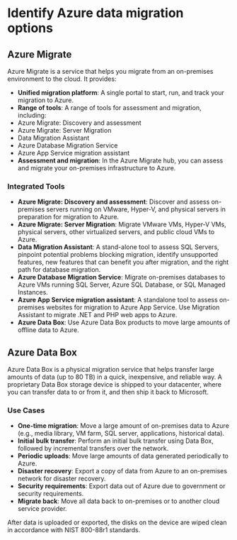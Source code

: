 # Identify Azure data migration options

## Azure Migrate

Azure Migrate is a service that helps you migrate from an on-premises environment to the cloud. It provides:

- **Unified migration platform**: A single portal to start, run, and track your migration to Azure.
- **Range of tools**: A range of tools for assessment and migration, including:
- Azure Migrate: Discovery and assessment
- Azure Migrate: Server Migration
- Data Migration Assistant
- Azure Database Migration Service
- Azure App Service migration assistant
- **Assessment and migration**: In the Azure Migrate hub, you can assess and migrate your on-premises infrastructure to Azure.

### Integrated Tools

- **Azure Migrate: Discovery and assessment**: Discover and assess on-premises servers running on VMware, Hyper-V, and physical servers in preparation for migration to Azure.
- **Azure Migrate: Server Migration**: Migrate VMware VMs, Hyper-V VMs, physical servers, other virtualized servers, and public cloud VMs to Azure.
- **Data Migration Assistant**: A stand-alone tool to assess SQL Servers, pinpoint potential problems blocking migration, identify unsupported features, new features that can benefit you after migration, and the right path for database migration.
- **Azure Database Migration Service**: Migrate on-premises databases to Azure VMs running SQL Server, Azure SQL Database, or SQL Managed Instances.
- **Azure App Service migration assistant**: A standalone tool to assess on-premises websites for migration to Azure App Service. Use Migration Assistant to migrate .NET and PHP web apps to Azure.
- **Azure Data Box**: Use Azure Data Box products to move large amounts of offline data to Azure.

## Azure Data Box

Azure Data Box is a physical migration service that helps transfer large amounts of data (up to 80 TB) in a quick, inexpensive, and reliable way. A proprietary Data Box storage device is shipped to your datacenter, where you can transfer data to or from it, and then ship it back to Microsoft.

### Use Cases

- **One-time migration**: Move a large amount of on-premises data to Azure (e.g., media library, VM farm, SQL server, applications, historical data).
- **Initial bulk transfer**: Perform an initial bulk transfer using Data Box, followed by incremental transfers over the network.
- **Periodic uploads**: Move large amounts of data generated periodically to Azure.
- **Disaster recovery**: Export a copy of data from Azure to an on-premises network for disaster recovery.
- **Security requirements**: Export data out of Azure due to government or security requirements.
- **Migrate back**: Move all data back to on-premises or to another cloud service provider.

After data is uploaded or exported, the disks on the device are wiped clean in accordance with NIST 800-88r1 standards.
